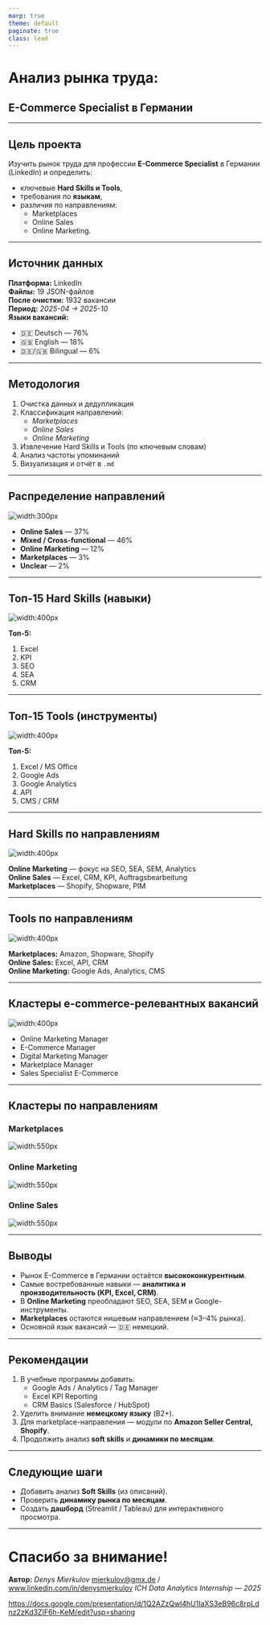 ```yaml
---
marp: true
theme: default
paginate: true
class: lead
---
```


# Анализ рынка труда:  
## E-Commerce Specialist в Германии

---

## Цель проекта

Изучить рынок труда для профессии **E-Commerce Specialist** в Германии (LinkedIn) и определить:

- ключевые **Hard Skills и Tools**,  
- требования по **языкам**,  
- различия по направлениям:  
  - Marketplaces  
  - Online Sales  
  - Online Marketing.

---

## Источник данных

**Платформа:** LinkedIn  
**Файлы:** 19 JSON-файлов  
**После очистки:** 1932 вакансии  
**Период:** *2025-04 → 2025-10*  
**Языки вакансий:**  
- 🇩🇪 Deutsch — 76%  
- 🇬🇧 English — 18%  
- 🇩🇪/🇬🇧 Bilingual — 6%

---

## Методология

1. Очистка данных и дедупликация  
2. Классификация направлений:
   - *Marketplaces*  
   - *Online Sales*  
   - *Online Marketing*  
3. Извлечение Hard Skills и Tools (по ключевым словам)  
4. Анализ частоты упоминаний  
5. Визуализация и отчёт в `.md`

---

## Распределение направлений

![width:300px](./languages_pie.png)

- **Online Sales** — 37%  
- **Mixed / Cross-functional** — 46%  
- **Online Marketing** — 12%  
- **Marketplaces** — 3%  
- **Unclear** — 2%

---

## Топ-15 Hard Skills (навыки)

![width:400px](./skills_top15.png)

**Топ-5:**
1. Excel  
2. KPI  
3. SEO  
4. SEA  
5. CRM  

---

## Топ-15 Tools (инструменты)

![width:400px](./tools_top15.png)

**Топ-5:**
1. Excel / MS Office  
2. Google Ads  
3. Google Analytics  
4. API  
5. CMS / CRM  

---

## Hard Skills по направлениям

![width:400px](./skills_online_marketing.png)

**Online Marketing** — фокус на SEO, SEA, SEM, Analytics  
**Online Sales** — Excel, CRM, KPI, Auftragsbearbeitung  
**Marketplaces** — Shopify, Shopware, PIM  

---

## Tools по направлениям

![width:400px](./tools_online_sales.png)

**Marketplaces:** Amazon, Shopware, Shopify  
**Online Sales:** Excel, API, CRM  
**Online Marketing:** Google Ads, Analytics, CMS  

---

## Кластеры e-commerce-релевантных вакансий

![width:400px](./titles_ecom_top20.png)

- Online Marketing Manager  
- E-Commerce Manager  
- Digital Marketing Manager  
- Marketplace Manager  
- Sales Specialist E-Commerce  

---

## Кластеры по направлениям

### Marketplaces
![width:550px](./titles_ecom_marketplaces.png)

### Online Marketing
![width:550px](./titles_ecom_online_marketing.png)

### Online Sales
![width:550px](./titles_ecom_online_sales.png)

---

## Выводы

- Рынок E-Commerce в Германии остаётся **высококонкурентным**.  
- Самые востребованные навыки — **аналитика и производительность (KPI, Excel, CRM)**.  
- В **Online Marketing** преобладают SEO, SEA, SEM и Google-инструменты.  
- **Marketplaces** остаются нишевым направлением (≈3–4% рынка).  
- Основной язык вакансий — 🇩🇪 немецкий.

---

## Рекомендации

1. В учебные программы добавить:
   - Google Ads / Analytics / Tag Manager  
   - Excel KPI Reporting  
   - CRM Basics (Salesforce / HubSpot)
2. Уделить внимание **немецкому языку** (B2+).
3. Для marketplace-направления — модули по **Amazon Seller Central, Shopify**.
4. Продолжить анализ **soft skills** и **динамики по месяцам**.

---

## Следующие шаги

- Добавить анализ **Soft Skills** (из описаний).  
- Проверить **динамику рынка по месяцам**.  
- Создать **дашборд** (Streamlit / Tableau) для интерактивного просмотра.  

---

# Спасибо за внимание!

**Автор:** *Denys Mierkulov*
mierkulov@gmx.de / www.linkedin.com/in/denysmierkulov
*ICH Data Analytics Internship — 2025*


https://docs.google.com/presentation/d/1Q2AZzQwl4hU1IaXS3eB96c8rpLdnz2zKd3ZIF6h-KeM/edit?usp=sharing